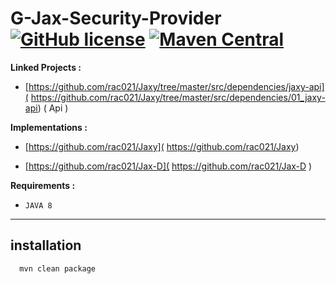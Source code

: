 # G-Jax-Security-Provider  [![GitHub license](https://img.shields.io/github/license/mashape/apistatus.svg)](https://opensource.org/licenses/MIT)  [![Maven Central](	https://img.shields.io/maven-central/v/org.apache.maven/apache-maven.svg)](http://search.maven.org/#search%7Cga%7C1%7Ca%3A%22G-Jax-Security-Provider%22) 

**Linked Projects :** 

-    [https://github.com/rac021/Jaxy/tree/master/src/dependencies/jaxy-api]( https://github.com/rac021/Jaxy/tree/master/src/dependencies/01_jaxy-api) ( Api )


**Implementations :** 

-    [https://github.com/rac021/Jaxy]( https://github.com/rac021/Jaxy)

-    [https://github.com/rac021/Jax-D]( https://github.com/rac021/Jax-D )


**Requirements :**

-    `JAVA 8`

-----------------------------------------------------

## installation

```xml
  mvn clean package 
```  
